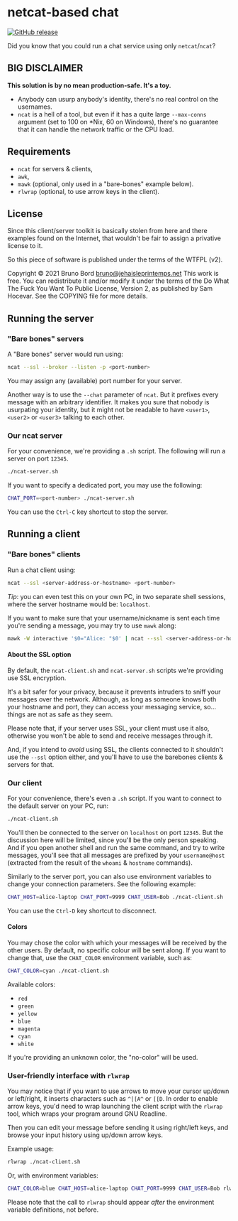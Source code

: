# netcat-based chat

[![GitHub release](https://img.shields.io/github/release/brunobord/ncat-chat)](https://github.com/brunobord/ncat-chat/releases/)

Did you know that you could run a chat service using only `netcat`/`ncat`?

## BIG DISCLAIMER

**This solution is by no mean production-safe. It's a toy.**

* Anybody can usurp anybody's identity, there's no real control on the usernames.
* `ncat` is a hell of a tool, but even if it has a quite large `--max-conns` argument (set to 100 on \*Nix, 60 on Windows), there's no guarantee that it can handle the network traffic or the CPU load.

## Requirements

* `ncat` for servers & clients,
* `awk`,
* `mawk` (optional, only used in a "bare-bones" example below).
* `rlwrap` (optional, to use arrow keys in the client).

## License

Since this client/server toolkit is basically stolen from here and there examples found on the Internet, that wouldn't be fair to assign a privative license to it.

So this piece of software is published under the terms of the WTFPL (v2).

Copyright © 2021 Bruno Bord <bruno@jehaisleprintemps.net>
This work is free. You can redistribute it and/or modify it under the
terms of the Do What The Fuck You Want To Public License, Version 2,
as published by Sam Hocevar. See the COPYING file for more details.

## Running the server

### "Bare bones" servers

A "Bare bones" server would run using:

```sh
ncat --ssl --broker --listen -p <port-number>
```

You may assign any (available) port number for your server.

Another way is to use the `--chat` parameter of `ncat`. But it prefixes every message with an arbitrary identifier. It makes you sure that nobody is usurpating your identity, but it might not be readable to have `<user1>`, `<user2>` or `<user3>` talking to each other.

### Our ncat server

For your convenience, we're providing a `.sh` script. The following will run a server on port `12345`.

```sh
./ncat-server.sh
```

If you want to specify a dedicated port, you may use the following:

```sh
CHAT_PORT=<port-number> ./ncat-server.sh
```

You can use the `Ctrl-C` key shortcut to stop the server.

## Running a client

### "Bare bones" clients

Run a chat client using:

```sh
ncat --ssl <server-address-or-hostname> <port-number>
```

*Tip*: you can even test this on your own PC, in two separate shell sessions, where the server hostname would be: `localhost`.

If you want to make sure that your username/nickname is sent each time you're sending a message, you may try to use `mawk` along:

```sh
mawk -W interactive '$0="Alice: "$0' | ncat --ssl <server-address-or-hostname> <port-number>
```

#### About the SSL option

By default, the `ncat-client.sh` and `ncat-server.sh` scripts we're providing use SSL encryption.

It's a bit safer for your privacy, because it prevents intruders to sniff your messages over the network. Although, as long as someone knows both your hostname and port, they can access your messaging service, so… things are not as safe as they seem.

Please note that, if your server uses SSL, your client must use it also, otherwise you won't be able to send and receive messages through it.

And, if you intend to *avoid* using SSL, the clients connected to it shouldn't use the `--ssl` option either, and you'll have to use the barebones clients & servers for that.

### Our client

For your convenience, there's even a `.sh` script. If you want to connect to the default server on your PC, run:

```sh
./ncat-client.sh
```

You'll then be connected to the server on `localhost` on port `12345`. But the discussion here will be limited, since you'll be the only person speaking. And if you open another shell and run the same command, and try to write messages, you'll see that all messages are prefixed by your `username@host` (extracted from the result of the `whoami` & `hostname` commands).

Similarly to the server port, you can also use environment variables to change your connection parameters. See the following example:

```sh
CHAT_HOST=alice-laptop CHAT_PORT=9999 CHAT_USER=Bob ./ncat-client.sh
```

You can use the `Ctrl-D` key shortcut to disconnect.

#### Colors

You may chose the color with which your messages will be received by the other users. By default, no specific colour will be sent along. If you want to change that, use the `CHAT_COLOR` environment variable, such as:

```sh
CHAT_COLOR=cyan ./ncat-client.sh
```

Available colors:

* `red`
* `green`
* `yellow`
* `blue`
* `magenta`
* `cyan`
* `white`

If you're providing an unknown color, the "no-color" will be used.

### User-friendly interface with `rlwrap`

You may notice that if you want to use arrows to move your cursor up/down or left/right, it inserts characters such as `^[[A^` or `[[D`. In order to enable arrow keys, you'd need to wrap launching the client script with the `rlwrap` tool, which wraps your program around GNU Readline.

Then you can edit your message before sending it using right/left keys, and browse your input history using up/down arrow keys.

Example usage:

```sh
rlwrap ./ncat-client.sh
```

Or, with environment variables:

```sh
CHAT_COLOR=blue CHAT_HOST=alice-laptop CHAT_PORT=9999 CHAT_USER=Bob rlwrap ./ncat-client.sh
```

Please note that the call to `rlwrap` should appear *after* the environment variable definitions, not before.
